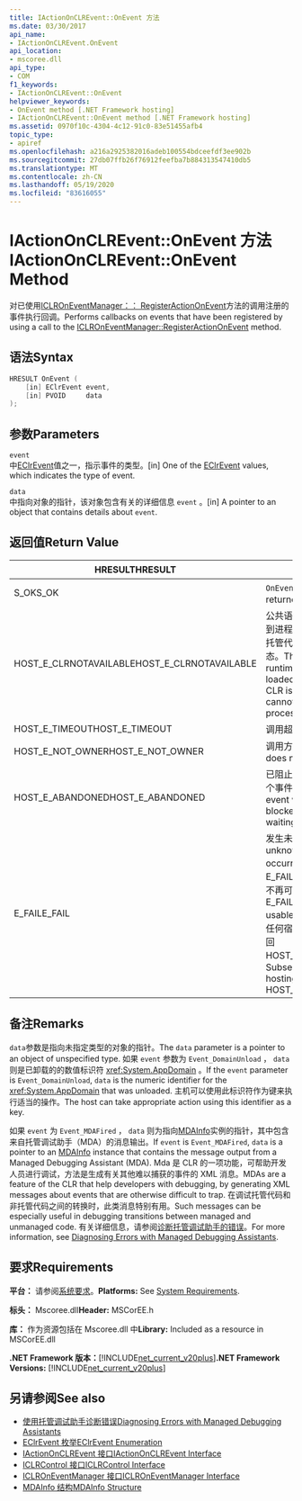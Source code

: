 ```yaml
---
title: IActionOnCLREvent::OnEvent 方法
ms.date: 03/30/2017
api_name:
- IActionOnCLREvent.OnEvent
api_location:
- mscoree.dll
api_type:
- COM
f1_keywords:
- IActionOnCLREvent::OnEvent
helpviewer_keywords:
- OnEvent method [.NET Framework hosting]
- IActionOnCLREvent::OnEvent method [.NET Framework hosting]
ms.assetid: 0970f10c-4304-4c12-91c0-83e51455afb4
topic_type:
- apiref
ms.openlocfilehash: a216a2925382016adeb100554bdceefdf3ee902b
ms.sourcegitcommit: 27db07ffb26f76912feefba7b884313547410db5
ms.translationtype: MT
ms.contentlocale: zh-CN
ms.lasthandoff: 05/19/2020
ms.locfileid: "83616055"
---
```

# <a name="iactiononclreventonevent-method"></a><span data-ttu-id="b6af8-102">IActionOnCLREvent::OnEvent 方法</span><span class="sxs-lookup"><span data-stu-id="b6af8-102">IActionOnCLREvent::OnEvent Method</span></span>
<span data-ttu-id="b6af8-103">对已使用[ICLROnEventManager：： RegisterActionOnEvent](iclroneventmanager-registeractiononevent-method.md)方法的调用注册的事件执行回调。</span><span class="sxs-lookup"><span data-stu-id="b6af8-103">Performs callbacks on events that have been registered by using a call to the [ICLROnEventManager::RegisterActionOnEvent](iclroneventmanager-registeractiononevent-method.md) method.</span></span>  
  
## <a name="syntax"></a><span data-ttu-id="b6af8-104">语法</span><span class="sxs-lookup"><span data-stu-id="b6af8-104">Syntax</span></span>  
  
```cpp  
HRESULT OnEvent (  
    [in] EClrEvent event,  
    [in] PVOID     data  
);  
```  
  
## <a name="parameters"></a><span data-ttu-id="b6af8-105">参数</span><span class="sxs-lookup"><span data-stu-id="b6af8-105">Parameters</span></span>  
 `event`  
 <span data-ttu-id="b6af8-106">中[EClrEvent](eclrevent-enumeration.md)值之一，指示事件的类型。</span><span class="sxs-lookup"><span data-stu-id="b6af8-106">[in] One of the [EClrEvent](eclrevent-enumeration.md) values, which indicates the type of event.</span></span>  
  
 `data`  
 <span data-ttu-id="b6af8-107">中指向对象的指针，该对象包含有关的详细信息 `event` 。</span><span class="sxs-lookup"><span data-stu-id="b6af8-107">[in] A pointer to an object that contains details about `event`.</span></span>  
  
## <a name="return-value"></a><span data-ttu-id="b6af8-108">返回值</span><span class="sxs-lookup"><span data-stu-id="b6af8-108">Return Value</span></span>  
  
|<span data-ttu-id="b6af8-109">HRESULT</span><span class="sxs-lookup"><span data-stu-id="b6af8-109">HRESULT</span></span>|<span data-ttu-id="b6af8-110">说明</span><span class="sxs-lookup"><span data-stu-id="b6af8-110">Description</span></span>|  
|-------------|-----------------|  
|<span data-ttu-id="b6af8-111">S_OK</span><span class="sxs-lookup"><span data-stu-id="b6af8-111">S_OK</span></span>|<span data-ttu-id="b6af8-112">`OnEvent`已成功返回。</span><span class="sxs-lookup"><span data-stu-id="b6af8-112">`OnEvent` returned successfully.</span></span>|  
|<span data-ttu-id="b6af8-113">HOST_E_CLRNOTAVAILABLE</span><span class="sxs-lookup"><span data-stu-id="b6af8-113">HOST_E_CLRNOTAVAILABLE</span></span>|<span data-ttu-id="b6af8-114">公共语言运行时（CLR）未加载到进程中，或 CLR 处于无法运行托管代码或成功处理调用的状态。</span><span class="sxs-lookup"><span data-stu-id="b6af8-114">The common language runtime (CLR) has not been loaded into a process, or the CLR is in a state in which it cannot run managed code or process the call successfully.</span></span>|  
|<span data-ttu-id="b6af8-115">HOST_E_TIMEOUT</span><span class="sxs-lookup"><span data-stu-id="b6af8-115">HOST_E_TIMEOUT</span></span>|<span data-ttu-id="b6af8-116">调用超时。</span><span class="sxs-lookup"><span data-stu-id="b6af8-116">The call timed out.</span></span>|  
|<span data-ttu-id="b6af8-117">HOST_E_NOT_OWNER</span><span class="sxs-lookup"><span data-stu-id="b6af8-117">HOST_E_NOT_OWNER</span></span>|<span data-ttu-id="b6af8-118">调用方不拥有该锁。</span><span class="sxs-lookup"><span data-stu-id="b6af8-118">The caller does not own the lock.</span></span>|  
|<span data-ttu-id="b6af8-119">HOST_E_ABANDONED</span><span class="sxs-lookup"><span data-stu-id="b6af8-119">HOST_E_ABANDONED</span></span>|<span data-ttu-id="b6af8-120">已阻止的线程或纤程正在等待某个事件时，该事件被取消。</span><span class="sxs-lookup"><span data-stu-id="b6af8-120">An event was cancelled while a blocked thread or fiber was waiting on it.</span></span>|  
|<span data-ttu-id="b6af8-121">E_FAIL</span><span class="sxs-lookup"><span data-stu-id="b6af8-121">E_FAIL</span></span>|<span data-ttu-id="b6af8-122">发生未知的灾难性故障。</span><span class="sxs-lookup"><span data-stu-id="b6af8-122">An unknown catastrophic failure occurred.</span></span> <span data-ttu-id="b6af8-123">如果方法返回 E_FAIL，则 CLR 在该进程内将不再可用。</span><span class="sxs-lookup"><span data-stu-id="b6af8-123">If a method returns E_FAIL, the CLR is no longer usable within the process.</span></span> <span data-ttu-id="b6af8-124">对任何宿主方法的后续调用都会返回 HOST_E_CLRNOTAVAILABLE。</span><span class="sxs-lookup"><span data-stu-id="b6af8-124">Subsequent calls to any hosting method return HOST_E_CLRNOTAVAILABLE.</span></span>|  
  
## <a name="remarks"></a><span data-ttu-id="b6af8-125">备注</span><span class="sxs-lookup"><span data-stu-id="b6af8-125">Remarks</span></span>  
 <span data-ttu-id="b6af8-126">`data`参数是指向未指定类型的对象的指针。</span><span class="sxs-lookup"><span data-stu-id="b6af8-126">The `data` parameter is a pointer to an object of unspecified type.</span></span> <span data-ttu-id="b6af8-127">如果 `event` 参数为 `Event_DomainUnload` ， `data` 则是已卸载的的数值标识符 <xref:System.AppDomain> 。</span><span class="sxs-lookup"><span data-stu-id="b6af8-127">If the `event` parameter is `Event_DomainUnload`, `data` is the numeric identifier for the <xref:System.AppDomain> that was unloaded.</span></span> <span data-ttu-id="b6af8-128">主机可以使用此标识符作为键来执行适当的操作。</span><span class="sxs-lookup"><span data-stu-id="b6af8-128">The host can take appropriate action using this identifier as a key.</span></span>  
  
 <span data-ttu-id="b6af8-129">如果 `event` 为 `Event_MDAFired` ， `data` 则为指向[MDAInfo](../../../../docs/framework/unmanaged-api/hosting/mdainfo-structure.md)实例的指针，其中包含来自托管调试助手（MDA）的消息输出。</span><span class="sxs-lookup"><span data-stu-id="b6af8-129">If `event` is `Event_MDAFired`, `data` is a pointer to an [MDAInfo](../../../../docs/framework/unmanaged-api/hosting/mdainfo-structure.md) instance that contains the message output from a Managed Debugging Assistant (MDA).</span></span> <span data-ttu-id="b6af8-130">Mda 是 CLR 的一项功能，可帮助开发人员进行调试，方法是生成有关其他难以捕获的事件的 XML 消息。</span><span class="sxs-lookup"><span data-stu-id="b6af8-130">MDAs are a feature of the CLR that help developers with debugging, by generating XML messages about events that are otherwise difficult to trap.</span></span> <span data-ttu-id="b6af8-131">在调试托管代码和非托管代码之间的转换时，此类消息特别有用。</span><span class="sxs-lookup"><span data-stu-id="b6af8-131">Such messages can be especially useful in debugging transitions between managed and unmanaged code.</span></span> <span data-ttu-id="b6af8-132">有关详细信息，请参阅[诊断托管调试助手的错误](../../debug-trace-profile/diagnosing-errors-with-managed-debugging-assistants.md)。</span><span class="sxs-lookup"><span data-stu-id="b6af8-132">For more information, see [Diagnosing Errors with Managed Debugging Assistants](../../debug-trace-profile/diagnosing-errors-with-managed-debugging-assistants.md).</span></span>  
  
## <a name="requirements"></a><span data-ttu-id="b6af8-133">要求</span><span class="sxs-lookup"><span data-stu-id="b6af8-133">Requirements</span></span>  
 <span data-ttu-id="b6af8-134">**平台：** 请参阅[系统要求](../../get-started/system-requirements.md)。</span><span class="sxs-lookup"><span data-stu-id="b6af8-134">**Platforms:** See [System Requirements](../../get-started/system-requirements.md).</span></span>  
  
 <span data-ttu-id="b6af8-135">**标头：** Mscoree.dll</span><span class="sxs-lookup"><span data-stu-id="b6af8-135">**Header:** MSCorEE.h</span></span>  
  
 <span data-ttu-id="b6af8-136">**库：** 作为资源包括在 Mscoree.dll 中</span><span class="sxs-lookup"><span data-stu-id="b6af8-136">**Library:** Included as a resource in MSCorEE.dll</span></span>  
  
 <span data-ttu-id="b6af8-137">**.NET Framework 版本：**[!INCLUDE[net_current_v20plus](../../../../includes/net-current-v20plus-md.md)]</span><span class="sxs-lookup"><span data-stu-id="b6af8-137">**.NET Framework Versions:** [!INCLUDE[net_current_v20plus](../../../../includes/net-current-v20plus-md.md)]</span></span>  
  
## <a name="see-also"></a><span data-ttu-id="b6af8-138">另请参阅</span><span class="sxs-lookup"><span data-stu-id="b6af8-138">See also</span></span>

- [<span data-ttu-id="b6af8-139">使用托管调试助手诊断错误</span><span class="sxs-lookup"><span data-stu-id="b6af8-139">Diagnosing Errors with Managed Debugging Assistants</span></span>](../../debug-trace-profile/diagnosing-errors-with-managed-debugging-assistants.md)
- [<span data-ttu-id="b6af8-140">EClrEvent 枚举</span><span class="sxs-lookup"><span data-stu-id="b6af8-140">EClrEvent Enumeration</span></span>](eclrevent-enumeration.md)
- [<span data-ttu-id="b6af8-141">IActionOnCLREvent 接口</span><span class="sxs-lookup"><span data-stu-id="b6af8-141">IActionOnCLREvent Interface</span></span>](iactiononclrevent-interface.md)
- [<span data-ttu-id="b6af8-142">ICLRControl 接口</span><span class="sxs-lookup"><span data-stu-id="b6af8-142">ICLRControl Interface</span></span>](iclrcontrol-interface.md)
- [<span data-ttu-id="b6af8-143">ICLROnEventManager 接口</span><span class="sxs-lookup"><span data-stu-id="b6af8-143">ICLROnEventManager Interface</span></span>](iclroneventmanager-interface.md)
- [<span data-ttu-id="b6af8-144">MDAInfo 结构</span><span class="sxs-lookup"><span data-stu-id="b6af8-144">MDAInfo Structure</span></span>](mdainfo-structure.md)
